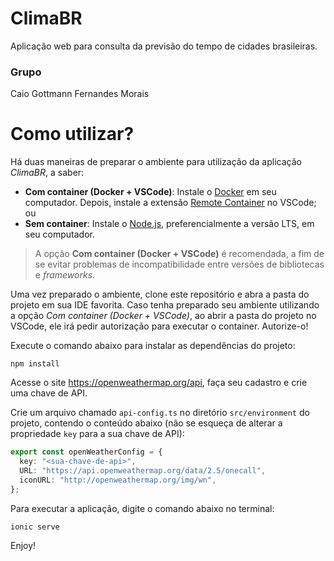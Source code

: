 # ClimaBR

Aplicação web para consulta da previsão do tempo de cidades brasileiras.

### Grupo

Caio Gottmann Fernandes Morais

# Como utilizar?

Há duas maneiras de preparar o ambiente para utilização da aplicação _ClimaBR_, a saber:

- **Com container (Docker + VSCode)**: Instale o [Docker](https://docs.docker.com/engine/) em seu computador. Depois, instale a extensão [Remote Container](https://marketplace.visualstudio.com/items?itemName=ms-vscode-remote.remote-containers) no VSCode; ou
- **Sem container**: Instale o [Node.js](https://nodejs.org/en/), preferencialmente a versão LTS, em seu computador.

> A opção **Com container (Docker + VSCode)** é recomendada, a fim de se evitar problemas de incompatibilidade entre versões de bibliotecas e _frameworks_.

Uma vez preparado o ambiente, clone este repositório e abra a pasta do projeto em sua IDE favorita. Caso tenha preparado seu ambiente utilizando a opção _Com container (Docker + VSCode)_, ao abrir a pasta do projeto no VSCode, ele irá pedir autorização para executar o container. Autorize-o!

Execute o comando abaixo para instalar as dependências do projeto:

`npm install`

Acesse o site https://openweathermap.org/api, faça seu cadastro e crie uma chave de API.

Crie um arquivo chamado `api-config.ts` no diretório `src/environment` do projeto, contendo o conteúdo abaixo (não se esqueça de alterar a propriedade `key` para a sua chave de API):

```ts
export const openWeatherConfig = {
  key: "<sua-chave-de-api>",
  URL: "https://api.openweathermap.org/data/2.5/onecall",
  iconURL: "http://openweathermap.org/img/wn",
};
```

Para executar a aplicação, digite o comando abaixo no terminal:

`ionic serve`

Enjoy!
